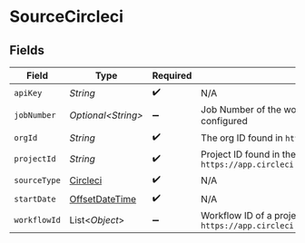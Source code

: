# SourceCircleci


## Fields

| Field                                                                                                                                                                                   | Type                                                                                                                                                                                    | Required                                                                                                                                                                                | Description                                                                                                                                                                             |
| --------------------------------------------------------------------------------------------------------------------------------------------------------------------------------------- | --------------------------------------------------------------------------------------------------------------------------------------------------------------------------------------- | --------------------------------------------------------------------------------------------------------------------------------------------------------------------------------------- | --------------------------------------------------------------------------------------------------------------------------------------------------------------------------------------- |
| `apiKey`                                                                                                                                                                                | *String*                                                                                                                                                                                | :heavy_check_mark:                                                                                                                                                                      | N/A                                                                                                                                                                                     |
| `jobNumber`                                                                                                                                                                             | *Optional\<String>*                                                                                                                                                                     | :heavy_minus_sign:                                                                                                                                                                      | Job Number of the workflow for `jobs` stream, Auto fetches from `workflow_jobs` stream, if not configured                                                                               |
| `orgId`                                                                                                                                                                                 | *String*                                                                                                                                                                                | :heavy_check_mark:                                                                                                                                                                      | The org ID found in `https://app.circleci.com/settings/organization/circleci/xxxxx/overview`                                                                                            |
| `projectId`                                                                                                                                                                             | *String*                                                                                                                                                                                | :heavy_check_mark:                                                                                                                                                                      | Project ID found in the project settings, Visit `https://app.circleci.com/settings/project/circleci/ORG_SLUG/YYYYY`                                                                     |
| `sourceType`                                                                                                                                                                            | [Circleci](../../models/shared/Circleci.md)                                                                                                                                             | :heavy_check_mark:                                                                                                                                                                      | N/A                                                                                                                                                                                     |
| `startDate`                                                                                                                                                                             | [OffsetDateTime](https://docs.oracle.com/javase/8/docs/api/java/time/OffsetDateTime.html)                                                                                               | :heavy_check_mark:                                                                                                                                                                      | N/A                                                                                                                                                                                     |
| `workflowId`                                                                                                                                                                            | List\<*Object*>                                                                                                                                                                         | :heavy_minus_sign:                                                                                                                                                                      | Workflow ID of a project pipeline, Could be seen in the URL of pipeline build, Example `https://app.circleci.com/pipelines/circleci/55555xxxxxx/7yyyyyyyyxxxxx/2/workflows/WORKFLOW_ID` |